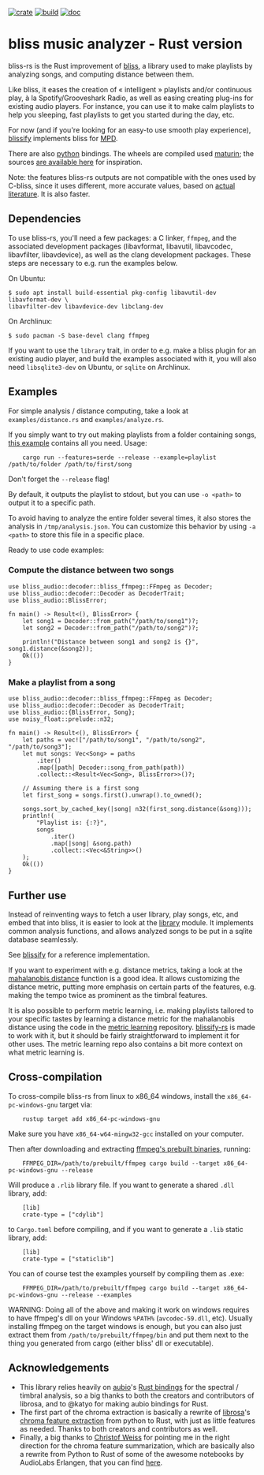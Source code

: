 [![crate](https://img.shields.io/crates/v/bliss-audio.svg)](https://crates.io/crates/bliss-audio)
[![build](https://github.com/Polochon-street/bliss-rs/workflows/Rust/badge.svg)](https://github.com/Polochon-street/bliss-rs/actions)
[![doc](https://docs.rs/bliss-audio/badge.svg)](https://docs.rs/bliss-audio/)

# bliss music analyzer - Rust version
bliss-rs is the Rust improvement of [bliss](https://github.com/Polochon-street/bliss), a
library used to make playlists by analyzing songs, and computing distance between them.

Like bliss, it eases the creation of « intelligent » playlists and/or continuous
play, à la Spotify/Grooveshark Radio, as well as easing creating plug-ins for
existing audio players. For instance, you can use it to make calm playlists
to help you sleeping, fast playlists to get you started during the day, etc.

For now (and if you're looking for an easy-to use smooth play experience),
[blissify](https://crates.io/crates/blissify) implements bliss for
[MPD](https://www.musicpd.org/).

There are also [python](https://pypi.org/project/bliss-audio/) bindings.
The wheels are compiled used [maturin](https://github.com/PyO3/maturin/); the
sources [are available here](https://github.com/Polochon-street/bliss-python)
for inspiration.

Note: the features bliss-rs outputs are not compatible with the ones
used by C-bliss, since it uses
different, more accurate values, based on
[actual literature](https://lelele.io/thesis.pdf). It is also faster.

## Dependencies

To use bliss-rs, you'll need a few packages: a C linker, `ffmpeg`, and the associated
development packages (libavformat, libavutil, libavcodec, libavfilter, libavdevice),
as well as the clang development packages. These steps are necessary to e.g. run the
examples below.

On Ubuntu:

    $ sudo apt install build-essential pkg-config libavutil-dev libavformat-dev \
    libavfilter-dev libavdevice-dev libclang-dev

On Archlinux:

    $ sudo pacman -S base-devel clang ffmpeg

If you want to use the `library` trait, in order to e.g. make a bliss plugin for an existing audio player,
and build the examples associated with it, you will also need `libsqlite3-dev` on Ubuntu, or `sqlite` on
Archlinux.

## Examples

For simple analysis / distance computing, take a look at `examples/distance.rs` and
`examples/analyze.rs`.

If you simply want to try out making playlists from a folder containing songs,
[this example](https://github.com/Polochon-street/bliss-rs/blob/master/examples/playlist.rs)
contains all you need. Usage:

        cargo run --features=serde --release --example=playlist /path/to/folder /path/to/first/song

Don't forget the `--release` flag!

By default, it outputs the playlist to stdout, but you can use `-o <path>`
to output it to a specific path.

To avoid having to analyze the entire folder
several times, it also stores the analysis in `/tmp/analysis.json`. You can customize
this behavior by using `-a <path>` to store this file in a specific place.

Ready to use code examples:

### Compute the distance between two songs

```
use bliss_audio::decoder::bliss_ffmpeg::FFmpeg as Decoder;
use bliss_audio::decoder::Decoder as DecoderTrait;
use bliss_audio::BlissError;

fn main() -> Result<(), BlissError> {
    let song1 = Decoder::from_path("/path/to/song1")?;
    let song2 = Decoder::from_path("/path/to/song2")?;
        
    println!("Distance between song1 and song2 is {}", song1.distance(&song2));
    Ok(())
}
```

### Make a playlist from a song

```
use bliss_audio::decoder::bliss_ffmpeg::FFmpeg as Decoder;
use bliss_audio::decoder::Decoder as DecoderTrait;
use bliss_audio::{BlissError, Song};
use noisy_float::prelude::n32;

fn main() -> Result<(), BlissError> {
    let paths = vec!["/path/to/song1", "/path/to/song2", "/path/to/song3"];
    let mut songs: Vec<Song> = paths
        .iter()
        .map(|path| Decoder::song_from_path(path))
        .collect::<Result<Vec<Song>, BlissError>>()?;

    // Assuming there is a first song
    let first_song = songs.first().unwrap().to_owned();

    songs.sort_by_cached_key(|song| n32(first_song.distance(&song)));
    println!(
        "Playlist is: {:?}",
        songs
            .iter()
            .map(|song| &song.path)
            .collect::<Vec<&String>>()
    );
    Ok(())
}
```

## Further use

Instead of reinventing ways to fetch a user library, play songs, etc,
and embed that into bliss, it is easier to look at the
[library](https://docs.rs/bliss-audio/latest/bliss_audio/library/index.html) module.
It implements common analysis functions, and allows analyzed songs to be put
in a sqlite database seamlessly.

See [blissify](https://crates.io/crates/blissify) for a reference
implementation.

If you want to experiment with e.g. distance metrics, taking a look at
the [mahalanobis distance](https://docs.rs/bliss-audio/latest/bliss_audio/playlist/fn.mahalanobis_distance.html) function is a good idea. It allows customizing the distance metric,
putting more emphasis on certain parts of the features, e.g. making the tempo
twice as prominent as the timbral features.

It is also possible to perform metric learning, i.e. making playlists tailored
to your specific tastes by learning a distance metric for the mahalanobis distance
using the code in the [metric learning](https://github.com/Polochon-street/bliss-metric-learning/)
repository. [blissify-rs](https://github.com/Polochon-street/blissify-rs/)
is made to work with it, but it should be fairly straightforward to implement
it for other uses. The metric learning repo also contains a bit more context
on what metric learning is.

## Cross-compilation

To cross-compile bliss-rs from linux to x86_64 windows, install the
`x86_64-pc-windows-gnu` target via:

        rustup target add x86_64-pc-windows-gnu

Make sure you have `x86_64-w64-mingw32-gcc` installed on your computer.

Then after downloading and extracting [ffmpeg's prebuilt binaries](https://www.gyan.dev/ffmpeg/builds/),
running:

        FFMPEG_DIR=/path/to/prebuilt/ffmpeg cargo build --target x86_64-pc-windows-gnu --release

Will produce a `.rlib` library file. If you want to generate a shared `.dll`
library, add:

        [lib]
        crate-type = ["cdylib"]

to `Cargo.toml` before compiling, and if you want to generate a `.lib` static
library, add:

        [lib]
        crate-type = ["staticlib"]

You can of course test the examples yourself by compiling them as .exe:

        FFMPEG_DIR=/path/to/prebuilt/ffmpeg cargo build --target x86_64-pc-windows-gnu --release --examples

WARNING: Doing all of the above and making it work on windows requires to have
ffmpeg's dll on your Windows `%PATH%` (`avcodec-59.dll`, etc).
Usually installing ffmpeg on the target windows is enough, but you can also just
extract them from `/path/to/prebuilt/ffmpeg/bin` and put them next to the thing
you generated from cargo (either bliss' dll or executable).

## Acknowledgements

* This library relies heavily on [aubio](https://aubio.org/)'s
  [Rust bindings](https://crates.io/crates/aubio-rs) for the spectral /
  timbral analysis, so a big thanks to both the creators and contributors
  of librosa, and to @katyo for making aubio bindings for Rust.
* The first part of the chroma extraction is basically a rewrite of
  [librosa](https://librosa.org/doc/latest/index.html)'s
  [chroma feature extraction](https://librosa.org/doc/latest/generated/librosa.feature.chroma_stft.html?highlight=chroma#librosa.feature.chroma_stftfrom)
  from python to Rust, with just as little features as needed. Thanks
  to both creators and contributors as well.
* Finally, a big thanks to
  [Christof Weiss](https://www.audiolabs-erlangen.de/fau/assistant/weiss)
  for pointing me in the right direction for the chroma feature summarization,
  which are basically also a rewrite from Python to Rust of some of the
  awesome notebooks by AudioLabs Erlangen, that you can find
  [here](https://www.audiolabs-erlangen.de/resources/MIR/FMP/C0/C0.html).
